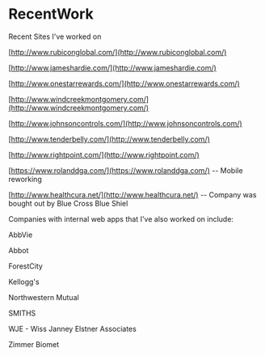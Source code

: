 # RecentWork
Recent Sites I've worked on

[http://www.rubiconglobal.com/](http://www.rubiconglobal.com/)

[http://www.jameshardie.com/](http://www.jameshardie.com/)

[http://www.onestarrewards.com/](http://www.onestarrewards.com/)

[http://www.windcreekmontgomery.com/](http://www.windcreekmontgomery.com/)

[http://www.johnsoncontrols.com/](http://www.johnsoncontrols.com/)

[http://www.tenderbelly.com/](http://www.tenderbelly.com/)

[http://www.rightpoint.com/](http://www.rightpoint.com/)

[https://www.rolanddga.com/](https://www.rolanddga.com/)  -- Mobile reworking

[http://www.healthcura.net/](http://www.healthcura.net/) -- Company was bought out by Blue Cross Blue Shiel




Companies with internal web apps that I've also worked on include: 

AbbVie

Abbot

ForestCity

Kellogg's

Northwestern Mutual

SMITHS

WJE - Wiss Janney Elstner Associates

Zimmer Biomet
